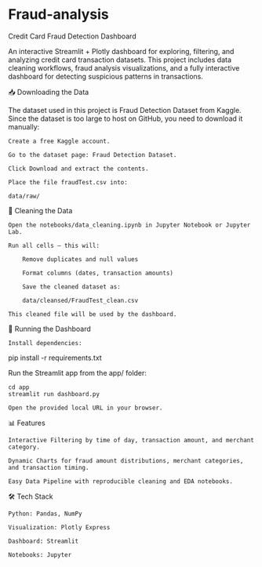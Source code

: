 # Fraud-analysis
Credit Card Fraud Detection Dashboard

An interactive Streamlit + Plotly dashboard for exploring, filtering, and analyzing credit card transaction datasets. This project includes data cleaning workflows, fraud analysis visualizations, and a fully interactive dashboard for detecting suspicious patterns in transactions.

📥 Downloading the Data

The dataset used in this project is Fraud Detection Dataset from Kaggle.
Since the dataset is too large to host on GitHub, you need to download it manually:

    Create a free Kaggle account.

    Go to the dataset page: Fraud Detection Dataset.

    Click Download and extract the contents.

    Place the file fraudTest.csv into:

    data/raw/

🧹 Cleaning the Data

    Open the notebooks/data_cleaning.ipynb in Jupyter Notebook or Jupyter Lab.

    Run all cells — this will:

        Remove duplicates and null values

        Format columns (dates, transaction amounts)

        Save the cleaned dataset as:

        data/cleansed/FraudTest_clean.csv

    This cleaned file will be used by the dashboard.

🚀 Running the Dashboard

    Install dependencies:

pip install -r requirements.txt

Run the Streamlit app from the app/ folder:

    cd app
    streamlit run dashboard.py

    Open the provided local URL in your browser.

📊 Features

    Interactive Filtering by time of day, transaction amount, and merchant category.

    Dynamic Charts for fraud amount distributions, merchant categories, and transaction timing.

    Easy Data Pipeline with reproducible cleaning and EDA notebooks.

🛠 Tech Stack

    Python: Pandas, NumPy

    Visualization: Plotly Express

    Dashboard: Streamlit

    Notebooks: Jupyter
